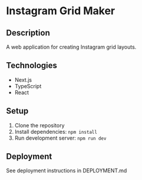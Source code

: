 # Instagram Grid Maker

## Description
A web application for creating Instagram grid layouts.

## Technologies
- Next.js
- TypeScript
- React

## Setup
1. Clone the repository
2. Install dependencies: `npm install`
3. Run development server: `npm run dev`

## Deployment
See deployment instructions in DEPLOYMENT.md
